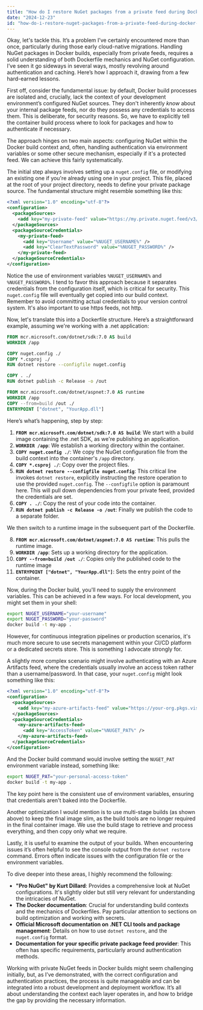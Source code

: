 ```yaml
---
title: "How do I restore NuGet packages from a private feed during Docker container builds?"
date: "2024-12-23"
id: "how-do-i-restore-nuget-packages-from-a-private-feed-during-docker-container-builds"
---
```


Okay, let's tackle this. It’s a problem I’ve certainly encountered more than once, particularly during those early cloud-native migrations. Handling NuGet packages in Docker builds, especially from private feeds, requires a solid understanding of both Dockerfile mechanics and NuGet configuration. I’ve seen it go sideways in several ways, mostly revolving around authentication and caching. Here’s how I approach it, drawing from a few hard-earned lessons.

First off, consider the fundamental issue: by default, Docker build processes are isolated and, crucially, lack the context of your development environment’s configured NuGet sources. They don't inherently *know* about your internal package feeds, nor do they possess any credentials to access them. This is deliberate, for security reasons. So, we have to explicitly tell the container build process where to look for packages and how to authenticate if necessary.

The approach hinges on two main aspects: configuring NuGet within the Docker build context and, often, handling authentication via environment variables or some other secure mechanism, especially if it's a protected feed. We can achieve this fairly systematically.

The initial step always involves setting up a `nuget.config` file, or modifying an existing one if you're already using one in your project. This file, placed at the root of your project directory, needs to define your private package source. The fundamental structure might resemble something like this:

```xml
<?xml version="1.0" encoding="utf-8"?>
<configuration>
  <packageSources>
    <add key="my-private-feed" value="https://my.private.nuget.feed/v3/index.json" />
  </packageSources>
  <packageSourceCredentials>
    <my-private-feed>
      <add key="Username" value="%NUGET_USERNAME%" />
      <add key="ClearTextPassword" value="%NUGET_PASSWORD%" />
    </my-private-feed>
  </packageSourceCredentials>
</configuration>
```

Notice the use of environment variables `%NUGET_USERNAME%` and `%NUGET_PASSWORD%`. I tend to favor this approach because it separates credentials from the configuration itself, which is critical for security. This `nuget.config` file will eventually get copied into our build context. Remember to avoid committing actual credentials to your version control system. It's also important to use https feeds, not http.

Now, let's translate this into a Dockerfile structure. Here’s a straightforward example, assuming we're working with a .net application:

```dockerfile
FROM mcr.microsoft.com/dotnet/sdk:7.0 AS build
WORKDIR /app

COPY nuget.config ./
COPY *.csproj ./
RUN dotnet restore --configfile nuget.config

COPY . ./
RUN dotnet publish -c Release -o /out

FROM mcr.microsoft.com/dotnet/aspnet:7.0 AS runtime
WORKDIR /app
COPY --from=build /out ./
ENTRYPOINT ["dotnet", "YourApp.dll"]
```

Here’s what’s happening, step by step:

1.  **`FROM mcr.microsoft.com/dotnet/sdk:7.0 AS build`**:  We start with a build image containing the .net SDK, as we're publishing an application.
2.  **`WORKDIR /app`**: We establish a working directory within the container.
3.  **`COPY nuget.config ./`**:  We copy the NuGet configuration file from the build context into the container's `/app` directory.
4.  **`COPY *.csproj ./`**:  Copy over the project files.
5.  **`RUN dotnet restore --configfile nuget.config`**: This critical line invokes `dotnet restore`, explicitly instructing the restore operation to use the provided `nuget.config`. The `--configfile` option is paramount here. This will pull down dependencies from your private feed, provided the credentials are set.
6.  **`COPY . ./`**: Copy the rest of your code into the container.
7.  **`RUN dotnet publish -c Release -o /out`**: Finally we publish the code to a separate folder.

We then switch to a runtime image in the subsequent part of the Dockerfile.

8.  **`FROM mcr.microsoft.com/dotnet/aspnet:7.0 AS runtime`**: This pulls the runtime image.
9.  **`WORKDIR /app`**: Sets up a working directory for the application.
10. **`COPY --from=build /out ./`**: Copies only the published code to the runtime image
11. **`ENTRYPOINT ["dotnet", "YourApp.dll"]`**: Sets the entry point of the container.

Now, during the Docker build, you'll need to supply the environment variables. This can be achieved in a few ways. For local development, you might set them in your shell:

```bash
export NUGET_USERNAME="your-username"
export NUGET_PASSWORD="your-password"
docker build -t my-app .
```

However, for continuous integration pipelines or production scenarios, it's much more secure to use secrets management within your CI/CD platform or a dedicated secrets store. This is something I advocate strongly for.

A slightly more complex scenario might involve authenticating with an Azure Artifacts feed, where the credentials usually involve an access token rather than a username/password. In that case, your `nuget.config` might look something like this:

```xml
<?xml version="1.0" encoding="utf-8"?>
<configuration>
  <packageSources>
    <add key="my-azure-artifacts-feed" value="https://your-org.pkgs.visualstudio.com/_packaging/your-feed/nuget/v3/index.json" />
  </packageSources>
  <packageSourceCredentials>
    <my-azure-artifacts-feed>
      <add key="AccessToken" value="%NUGET_PAT%" />
    </my-azure-artifacts-feed>
  </packageSourceCredentials>
</configuration>
```

And the Docker build command would involve setting the `NUGET_PAT` environment variable instead, something like:

```bash
export NUGET_PAT="your-personal-access-token"
docker build -t my-app .
```

The key point here is the consistent use of environment variables, ensuring that credentials aren't baked into the Dockerfile.

Another optimization I would mention is to use multi-stage builds (as shown above) to keep the final image slim, as the build tools are no longer required in the final container image. We use the build stage to retrieve and process everything, and then copy only what we require.

Lastly, it is useful to examine the output of your builds. When encountering issues it’s often helpful to see the console output from the `dotnet restore` command. Errors often indicate issues with the configuration file or the environment variables.

To dive deeper into these areas, I highly recommend the following:

*   **"Pro NuGet" by Kurt Dillard**: Provides a comprehensive look at NuGet configurations. It's slightly older but still very relevant for understanding the intricacies of NuGet.
*   **The Docker documentation**: Crucial for understanding build contexts and the mechanics of Dockerfiles. Pay particular attention to sections on build optimization and working with secrets.
*   **Official Microsoft documentation on .NET CLI tools and package management**: Details on how to use `dotnet restore`, and the `nuget.config` format.
*   **Documentation for your specific private package feed provider**: This often has specific requirements, particularly around authentication methods.

Working with private NuGet feeds in Docker builds might seem challenging initially, but, as I’ve demonstrated, with the correct configuration and authentication practices, the process is quite manageable and can be integrated into a robust development and deployment workflow. It’s all about understanding the context each layer operates in, and how to bridge the gap by providing the necessary information.
